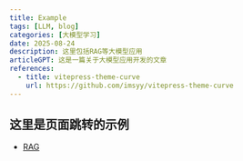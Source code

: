 ```yaml
---
title: Example
tags: [LLM, blog]
categories: [大模型学习]
date: 2025-08-24
description: 这里包括RAG等大模型应用
articleGPT: 这是一篇关于大模型应用开发的文章
references:
  - title: vitepress-theme-curve
    url: https://github.com/imsyy/vitepress-theme-curve
---
```


## 这里是页面跳转的示例

- [RAG](/posts/2025/20250824)

